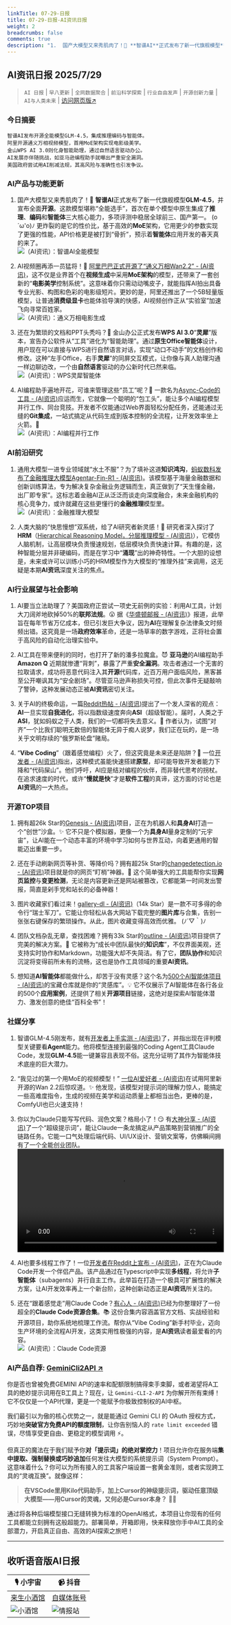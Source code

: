 ```yaml
---
linkTitle: 07-29-日报
title: 07-29-日报-AI资讯日报
weight: 2
breadcrumbs: false
comments: true
description: "1.  国产大模型又来秀肌肉了！💪 **智谱AI**正式发布了新一代旗舰模型**GLM-4.5**，并宣布全面**开源**。这款模型堪称“全能选手”，首次在单个模型中原生集成了**推理**、**编码**和**智能体**三大核心能力，多项评测中稳居全球前三、国产第一。 (o´ω'o)ﾉ 更炸裂的是它的"
---
```


## AI资讯日报 2025/7/29

>  `AI 日报` | `早八更新` | `全网数据聚合` | `前沿科学探索` | `行业自由发声` | `开源创新力量` | `AI与人类未来` | [访问网页版↗️](https://ai.hubtoday.app/)



### **今日摘要**

```
智谱AI发布开源全能模型GLM-4.5，集成推理编码与智能体。
阿里开源通义万相视频模型，首用MoE架构实现电影级美学。
金山WPS AI 3.0则化身智能助理，通过自然语言驱动办公。
AI发展亦伴随挑战，如亚马逊编程助手就曝出严重安全漏洞。
美国政府尝试用AI削减法规，其高风险与准确性也引发争议。
```

### AI产品与功能更新

1.  国产大模型又来秀肌肉了！💪 **智谱AI**正式发布了新一代旗舰模型**GLM-4.5**，并宣布全面**开源**。这款模型堪称“全能选手”，首次在单个模型中原生集成了**推理**、**编码**和**智能体**三大核心能力，多项评测中稳居全球前三、国产第一。 (o´ω'o)ﾉ 更炸裂的是它的性价比，基于高效的**MoE**架构，它用更少的参数实现了更强的性能，API价格更是被打到“骨折”，预示着**智能体**应用开发的春天真的来了。<br/>![（AI资讯）：智谱AI全能模型](https://cdn.jsdmirror.com/gh/justlovemaki/imagehub@main/images/2025/07/news_01k18y1v7zf0ftr6e8xe81qzb7.avif)<br/>

2.  AI视频圈再添一员猛将！🚀 [阿里巴巴正式开源了“通义万相Wan2.2” - (AI资讯)](https://github.com/Wan-Video/Wan2.2)，这不仅是业界首个在**视频生成**中采用**MoE架构**的模型，还带来了一套创新的“**电影美学**控制系统”。这意味着你只需动动嘴皮子，就能指挥AI拍出具备专业光影、构图和色彩的电影级短片。更妙的是，阿里还推出了一个5B轻量版模型，让普通**消费级显卡**也能体验导演的快感，AI视频创作正从“实验室”加速飞向寻常百姓家。<br/>![（AI资讯）：通义万相电影生成](https://cdn.jsdmirror.com/gh/justlovemaki/imagehub@main/images/2025/07/news_01k18y1wv2f6may5jyngwcbccj.avif)<br/>

3.  还在为繁琐的文档和PPT头秃吗？🤯 金山办公正式发布**WPS AI 3.0**“**灵犀**”版本，宣告办公软件从“工具”进化为“智能助理”。通过**原生Office智能体**设计，用户现在可以直接与WPS进行自然语言对话，实现“动口不动手”的文档创作和修改。这种“左手Office，右手**灵犀**”的同屏交互模式，让你像与真人助理沟通一样边聊边改，一个由**自然语言**驱动的办公新时代已然来临。<br/>![（AI资讯）：WPS灵犀智能体](https://cdn.jsdmirror.com/gh/justlovemaki/imagehub@main/images/2025/07/news_01k18y1yfhe3jsdg9fjrmj9psf.avif)<br/>

4.  AI编程助手遍地开花，可谁来管理这些“员工”呢？🤔 一款名为[Async-Code的工具 - (AI资讯)](https://autoproxy.justlikemaki.vip/?pp=https://pic.chinaz.com/2025/0728/6388932249051115798511529.png)应运而生，它就像一个聪明的“包工头”，能让多个AI编程模型并行工作、同台竞技。开发者不仅能通过Web界面轻松分配任务，还能通过无缝的**Git集成**，一站式搞定从代码生成到版本控制的全流程，让开发效率坐上火箭。🚀<br/>![（AI资讯）：AI编程并行工作](https://cdn.jsdmirror.com/gh/justlovemaki/imagehub@main/images/2025/07/news_01k18y3b57e9j85v399v03rp1a.avif)<br/>

### AI前沿研究

1.  通用大模型一进专业领域就“水土不服”？为了填补这道**知识鸿沟**，[蚂蚁数科发布了金融推理大模型Agentar-Fin-R1 - (AI资讯)](https://www.jiqizhixin.com/articles/2025-07-28-10)。该模型基于海量金融数据和创新训练算法，专为解决复杂金融业务逻辑而生，真正做到了“天生懂金融，出厂即专家”。这标志着金融AI正从泛泛而谈走向深度融合，未来金融机构的核心竞争力，或许就藏在这些更懂行的**金融推理**模型里。<br/>![（AI资讯）：金融推理大模型](https://cdn.jsdmirror.com/gh/justlovemaki/imagehub@main/images/2025/07/news_01k18y2d9hejk80tkyha29n2yd.avif)<br/>

2.  人类大脑的“快思慢想”双系统，给了AI研究者新灵感！🧠 研究者深入探讨了**HRM**（[Hierarchical Reasoning Model，分层推理模型 - (AI资讯)](https://arxiv.org/abs/2506.21734)），它模仿人脑机制，让高层模块负责慢速规划，低层模块负责快速计算。有趣的是，这种智能分层并非硬编码，而是在学习中“**涌现**”出的神奇特性。一个大胆的设想是，未来或许可以训练小巧的HRM模型作为大模型的“推理外挂”来调用，这无疑是本期**AI资讯**深度关注的焦点。

### AI行业展望与社会影响

1.  AI要当立法助理了？美国政府正尝试一项史无前例的实验：利用AI工具，计划大刀阔斧地砍掉50%的**联邦法规**。😮 据《[华盛顿邮报 - (AI资讯)](https://autoproxy.justlikemaki.vip/?pp=https://pic.chinaz.com/picmap/202306131355463905_0.jpg)》报道，此举旨在每年节省万亿成本，但已引发巨大争议，因为**AI**在理解复杂法律条文时频频出错。这究竟是一场**政府效率**革命，还是一场草率的数字游戏，正将社会置于高风险的自动化治理实验中。

2.  AI工具在带来便利的同时，也打开了新的潘多拉魔盒。😈 **亚马逊**的AI编程助手 **Amazon Q** 近期就惨遭“背刺”，暴露了严重**安全漏洞**。攻击者通过一个无害的拉取请求，成功将恶意代码注入其**开源**代码库，近百万用户面临风险，黑客甚至公开嘲讽其为“安全剧场”。尽管亚马逊声称损失可控，但此次事件无疑敲响了警钟，这种发展动态正被**AI资讯**密切关注。 

3.  关于AI的终极命运，一篇[Reddit热帖 - (AI资讯)](https://www.reddit.com/r/artificial/comments/1mbcdez/ai_will_either_cause_human_extinction_or_make_us/)提出了一个发人深省的观点：**AI**一旦实现**自我进化**，将以指数级速度奔向**ASI**（超级智能）。届时，人类之于**ASI**，犹如蚂蚁之于人类，我们的一切都将失去意义。🐜 作者认为，试图“对齐”一个比我们聪明无数倍的智能体无异于痴人说梦，我们正在玩的，是一场关乎文明存续的“俄罗斯轮盘”赌局。

4.  “**Vibe Coding**”（跟着感觉编程）火了，但这究竟是未来还是陷阱？🤔 一位[开发者 - (AI资讯)](https://x.com/dotey/status/1949522166736728132)指出，这种模式虽能快速搭建**原型**，却可能导致开发者能力下降和“代码屎山”。他们呼吁，AI应是结对编程的伙伴，而非替代思考的拐杖。在追求速度的时代，或许“**慢就是快**”才是**软件工程**的真谛，这方面的讨论也是**AI资讯**的一大热点。

### 开源TOP项目

1.  拥有超26k Star的[Genesis - (AI资讯)](https://github.com/Genesis-Embodied-AI/Genesis)项目，正在为机器人和**具身AI**打造一个“创世”沙盒。✨ 它不只是个模拟器，更像一个为**具身AI**量身定制的“元宇宙”，让AI能在一个动态丰富的环境中学习如何与世界互动，向着更通用的智能迈出重要一步。

2.  还在手动刷新网页等补货、等降价吗？拥有超25k Star的[changedetection.io - (AI资讯)](https://github.com/dgtlmoon/changedetection.io)项目就是你的网页“盯梢”神器。👀 这个简单强大的工具能帮你实现**网页监控**与**变更检测**，无论是内容更新还是网站被篡改，它都能第一时间发出警报，简直是剁手党和站长的必备神器！

3.  图片收藏家们看过来！[gallery-dl - (AI资讯)](https://github.com/mikf/gallery-dl)（14k Star）是一款不可多得的命令行“瑞士军刀”。它能让你轻松从各大网站下载完整的**图片库**与合集，告别一张张右键保存的繁琐操作。从此，图片收藏变得高效而优雅。 (ﾉ´▽｀)ﾉ

4.  团队文档杂乱无章，查找困难？拥有33k Star的[outline - (AI资讯)](https://github.com/outline/outline)项目提供了完美的解决方案。🚀 它被称为“成长中团队最快的**知识库**”，不仅界面美观，还支持实时协作和Markdown，功能强大却不失简洁。有了它，**团队协作**和知识沉淀将变得前所未有的流畅，这也是协作工具领域的重要**AI资讯**。

5.  想知道**AI智能体**都能做什么，却苦于没有灵感？这个名为[500个AI智能体项目 - (AI资讯)](https://github.com/ashishpatel26/500-AI-Agents-Projects)的宝藏仓库就是你的“灵感库”。💡 它不仅展示了AI智能体在各行各业的500个**应用案例**，还提供了相关**开源项目**链接，这绝对是探索AI智能体潜力、激发创意的绝佳“百科全书”！

### 社媒分享

1.  智谱GLM-4.5刚发布，就有[开发者上手实测 - (AI资讯)](https://x.com/dotey/status/1949841254868496887)了，并指出现在评判模型关键要看**Agent**能力。他将模型连接到最强的Coding Agent工具Claude Code，发现**GLM-4.5**能一键兼容且表现不俗。这充分证明了其作为智能体技术底座的巨大潜力。

2.  “我见过的第一个用MoE的视频模型！” [一位AI爱好者 - (AI资讯)](https://x.com/op7418/status/1949831628244525088)在试用阿里新开源的Wan 2.2后惊叹道。✨ 他发现，该模型对提示词的理解力惊人，能搞定一些高难度指令，生成的视频在美学和运动质量上都相当出色，更棒的是，ComfyUI也已火速支持！

3.  你以为Claude只能写写代码、润色文案？格局小了！😏 有[大神分享 - (AI资讯)](https://x.com/tuturetom/status/1949653760571052486)了一个“超级提示词”，能让Claude一条龙搞定从产品策略到营销推广的全链路任务。它能一口气处理后端代码、UI/UX设计、营销文案等，仿佛瞬间拥有了一个全能创业团队。<br/> <video src="https://cdn.jsdmirror.com/gh/justlovemaki/imagehub@main/images/2025/07/news_01k18y2ye1fwsrkwqs9rnzm7zz.mp4" controls="controls" width="100%"></video>

4.  AI也要多线程工作了！一位[开发者在Reddit上宣布 - (AI资讯)](https://www.reddit.com/r/artificial/comments/1mb3zy1/claude_code_x_multithreading/)，正在为Claude Code开发一个伴侣产品。该产品通过在Typescript中实现**多线程**，将允许**子智能体**（subagents）并行自主工作。此举旨在打造一个极具可扩展性的解决方案，让AI开发效率再上一个新台阶，这种创新动态正是**AI资讯**所关注的。

5.  还在“跟着感觉走”用Claude Code？[有心人 - (AI资讯)](https://x.com/shao__meng/status/1949623819645378959)已经为你整理好了一份超全的**Claude Code资源合集**。📚 这份合集内容涵盖官方文档、实战经验和开源项目，助你系统地梳理工作流。帮你从“Vibe Coding”新手村毕业，迈向生产环境的全流程AI开发，这类实用性极强的内容，是**AI资讯**读者最爱看的内容。<br/>![（AI资讯）：Claude Code资源](https://cdn.jsdmirror.com/gh/justlovemaki/imagehub@main/images/2025/07/news_01k18y335gezst3ysfye2pp6pq.avif)<br/>


### **AI产品自荐: [GeminiCli2API ↗️](https://github.com/justlovemaki/Gemini-CLI-2-API)**

你是否也曾被免费GEMINI API的速率和配额限制搞得束手束脚，或者渴望将A工具的绝妙提示词用在B工具上？现在，让 `Gemini-CLI-2-API` 为你解开所有束缚！它不仅仅是一个API代理，更是一个能赋予你极致控制权的AI中枢。

我们最引以为傲的核心优势之一，就是能通过 Gemini CLI 的 OAuth 授权方式，巧妙地**突破官方免费API的额度限制**，让你告别恼人的 `rate limit exceeded` 错误，尽情享受更自由、更稳定的模型调用 ⚡️。

但真正的魔法在于我们赋予你**对「提示词」的绝对掌控力**！项目允许你在服务端**集中提取、强制替换或巧妙追加**任何发往大模型的系统提示词（System Prompt）。这意味着什么？你可以为所有接入的工具客户端设置一套黄金准则，或者实现跨工具的“灵魂互换”。就像这样：

> **在VSCode里用Kilo代码助手，加上Cursor的神级提示词，驱动任意顶级大模型——用Cursor的灵魂，又何必是Cursor本身？** 🧠✨

通过将各种后端模型接口无缝转换为标准的OpenAI格式，本项目让你现有的任何工具都能立刻拥有这般超能力。部署简单，开箱即用，快来释放你手中AI工具的全部潜力，开启真正自由、高效的AI探索之旅吧！


---

## **收听语音版AI日报**

| 🎙️ **小宇宙** | 📹 **抖音** |
| --- | --- |
| [来生小酒馆](https://www.xiaoyuzhoufm.com/podcast/683c62b7c1ca9cf575a5030e)  |   [自媒体账号](https://www.douyin.com/user/MS4wLjABAAAAwpwqPQlu38sO38VyWgw9ZjDEnN4bMR5j8x111UxpseHR9DpB6-CveI5KRXOWuFwG)| 
| ![小酒馆](https://cdn.jsdmirror.com/gh/justlovemaki/imagehub@main/logo/f959f7984e9163fc50d3941d79a7f262.md.png) | ![情报站](https://cdn.jsdmirror.com/gh/justlovemaki/imagehub@main/logo/7fc30805eeb831e1e2baa3a240683ca3.md.png) |

    

